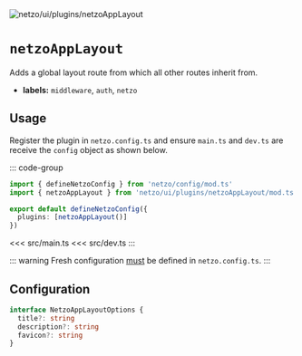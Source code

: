 <img src="https://raw.githubusercontent.com/netzo/netzo/main/assets/plugins/netzoAppLayout.svg" alt="netzo/ui/plugins/netzoAppLayout" class="mb-5 w-75px">

# `netzoAppLayout`

Adds a global layout route from which all other routes inherit from.

- **labels:** `middleware`, `auth`, `netzo`

## Usage

Register the plugin in `netzo.config.ts` and ensure `main.ts` and `dev.ts` are receive the `config` object as shown below.

::: code-group
```ts [netzo.config.ts]
import { defineNetzoConfig } from 'netzo/config/mod.ts'
import { netzoAppLayout } from 'netzo/ui/plugins/netzoAppLayout/mod.ts'

export default defineNetzoConfig({
  plugins: [netzoAppLayout()]
})
```
<<< src/main.ts
<<< src/dev.ts
:::

::: warning Fresh configuration [must](https://fresh.deno.dev/docs/concepts/ahead-of-time-builds#migrating-existing-projects-with-plugins) be defined in `netzo.config.ts`.
:::

## Configuration

```ts
interface NetzoAppLayoutOptions {
  title?: string
  description?: string
  favicon?: string
}
```
